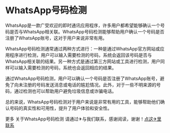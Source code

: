 # WhatsApp号码检测

WhatsApp是一款广受欢迎的即时通讯应用程序，许多用户都希望能够确认一个号码是否与WhatsApp相关联。WhatsApp号码检测能够帮助用户确认一个号码是否注册了WhatsApp账号，这对于用户来说非常有用。

WhatsApp号码检测通常通过两种方式进行：一种是通过WhatsApp官方网站或应用程序进行检测，用户可以输入需要检测的号码，系统会返回该号码是否与WhatsApp相关联的结果。另一种方式是通过第三方网站或工具进行检测，用户同样可以输入需要检测的号码，系统也会返回相应的结果。

通过WhatsApp号码检测，用户可以确认一个号码是否注册了WhatsApp账号，避免了向未注册的号码发送消息或电话的尴尬情况。此外，对于一些不明来源的号码，通过检测也可以帮助用户避免垃圾信息或诈骗电话。

总的来说，WhatsApp号码检测对于用户来说是非常有用的工具，能够帮助他们确认号码的真实性和可用性，提升了用户体验和安全性。

更多 关于WhatsApp号码检测 请通过✈与我们联系，感谢阅读，谢谢！[点这✈里联系](https://d.k02.cc)